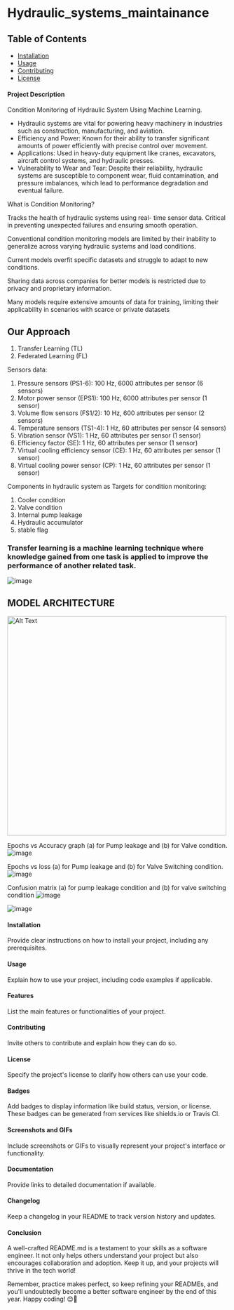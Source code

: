 # Hydraulic_systems_maintainance

## Table of Contents
- [Installation](#installation)
- [Usage](#usage)
- [Contributing](#contributing)
- [License](#license)



#### Project Description

Condition Monitoring of Hydraulic System Using Machine Learning.


- Hydraulic systems are vital for powering heavy machinery in industries such as construction, manufacturing, and aviation.
- Efficiency and Power: Known for their ability to transfer significant amounts of power efficiently with precise control over movement.
- Applications: Used in heavy-duty equipment like cranes, excavators, aircraft control systems, and hydraulic presses.
- Vulnerability to Wear and Tear: Despite their reliability, hydraulic systems are susceptible to component wear, fluid contamination, and pressure imbalances, 
  which lead to performance degradation and eventual failure.


What is Condition Monitoring?

Tracks the health of hydraulic systems using real-  time sensor data.
Critical in preventing unexpected failures and ensuring smooth operation.


Conventional condition monitoring models are limited by their inability to generalize across                                                                        varying hydraulic systems and load conditions.

Current models overfit specific datasets and struggle to adapt to new conditions.

Sharing data across companies for better models is restricted due to privacy and proprietary information.

Many models require extensive amounts of data for training, limiting their applicability in scenarios with scarce or private datasets


## Our Approach 
1. Transfer Learning (TL) 
2. Federated Learning (FL) 


Sensors data: 
   1. Pressure sensors (PS1-6): 100 Hz, 6000 attributes per sensor (6 sensors)
   2. Motor power sensor (EPS1): 100 Hz, 6000 attributes per sensor (1 sensor)
   3. Volume flow sensors (FS1/2): 10 Hz, 600 attributes per sensor (2 sensors)
   4. Temperature sensors (TS1-4): 1 Hz, 60 attributes per sensor (4 sensors)
   5. Vibration sensor (VS1): 1 Hz, 60 attributes per sensor (1 sensor)
   6. Efficiency factor (SE): 1 Hz, 60 attributes per sensor (1 sensor)
   7. Virtual cooling efficiency sensor (CE): 1 Hz, 60 attributes per sensor (1 sensor)
   8. Virtual cooling power sensor (CP): 1 Hz, 60 attributes per sensor (1 sensor)

Components in hydraulic system  as Targets for condition monitoring: 
   1. Cooler condition 
   2. Valve condition
   3. Internal pump leakage
   4. Hydraulic accumulator 
   5. stable flag


### Transfer learning is a machine learning technique where knowledge gained from one task is applied to improve the performance of another related task. 
![image](https://github.com/user-attachments/assets/df7b424e-6406-499b-bd4e-10960e5eb9b5)

## MODEL ARCHITECTURE
<img src="https://github.com/user-attachments/assets/9b7c36fc-c8d0-474a-b06b-34cf74274899" alt="Alt Text" width="500" height="500">

Epochs vs Accuracy graph (a) for Pump leakage and (b) for Valve condition.
![image](https://github.com/user-attachments/assets/0fc638c7-5917-4865-9d6d-80020d0ec5ea)

Epochs vs loss (a) for Pump leakage and (b) for Valve Switching condition.
![image](https://github.com/user-attachments/assets/955832a7-a693-4336-9e85-2a2466f15f84)

Confusion matrix (a) for pump leakage condition and (b) for valve switching condition
![image](https://github.com/user-attachments/assets/80849039-b7c2-4294-853f-4d5277dc8c91)

![image](https://github.com/user-attachments/assets/7dae44e0-81cc-4dd2-b161-b4600bcc7b22)


#### Installation

Provide clear instructions on how to install your project, including any prerequisites.

#### Usage

Explain how to use your project, including code examples if applicable.

#### Features

List the main features or functionalities of your project.

#### Contributing

Invite others to contribute and explain how they can do so.

#### License

Specify the project's license to clarify how others can use your code.

#### Badges

Add badges to display information like build status, version, or license.
These badges can be generated from services like shields.io or Travis CI.

#### Screenshots and GIFs

Include screenshots or GIFs to visually represent your project's interface or 
functionality.

#### Documentation

Provide links to detailed documentation if available.

#### Changelog

Keep a changelog in your README to track version history and updates.

#### Conclusion

A well-crafted README.md is a testament to your skills as a software engineer.
It not only helps others understand your project but also encourages collaboration and adoption.
Keep it up, and your projects will thrive in the tech world!

Remember, practice makes perfect, so keep refining your READMEs, and you'll undoubtedly 
become a better software engineer by the end of this year. Happy coding! 😊🚀
